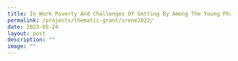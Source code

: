 ```yaml
---
title: In Work Poverty And Challenges Of Getting By Among The Young Phase 2
permalink: /projects/thematic-grant/irene2022/
date: 2023-05-24
layout: post
description: ""
image: ""
---
```

